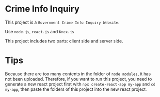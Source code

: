 # Crime Info Inquiry
This project is a `Government Crime Info Inquiry Website`.

Use `node.js`, `react.js` and `Knex.js`

This project includes two parts: client side and server side.

# Tips
Because there are too many contents in the folder of `node modules`, it has not been uploaded. Therefore, if you want to run this project, you need to generate a new react project first with `npx create-react-app my-app` and `cd my-app`, then paste the folders of this project into the new react project.
